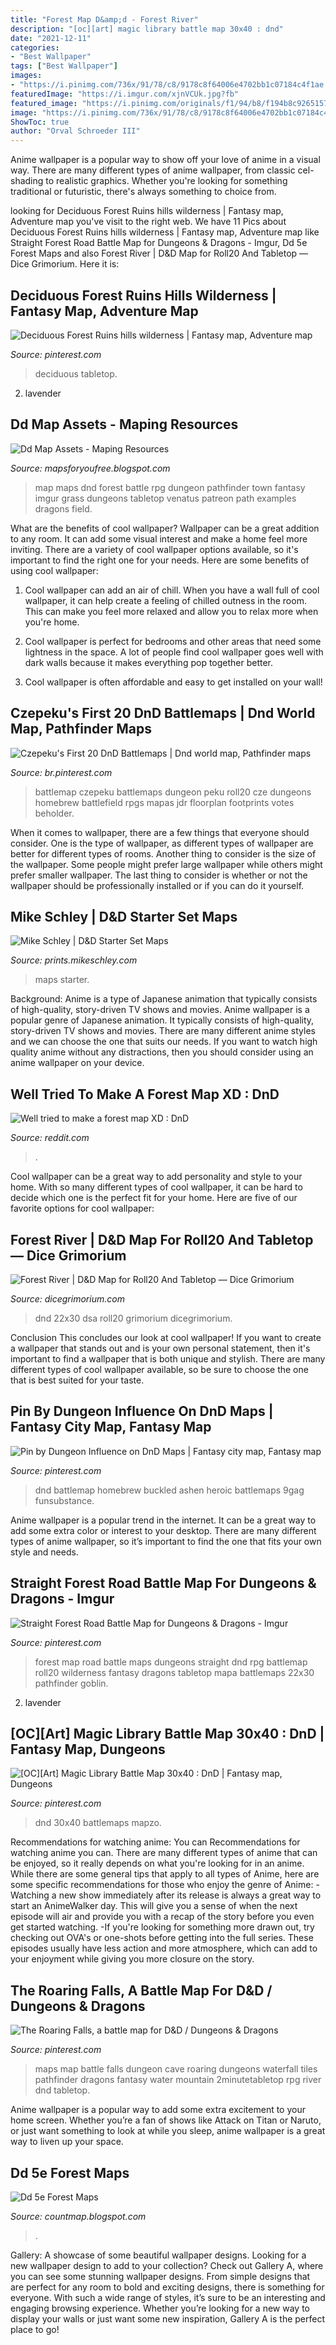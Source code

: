 ```yaml
---
title: "Forest Map D&amp;d - Forest River"
description: "[oc][art] magic library battle map 30x40 : dnd"
date: "2021-12-11"
categories:
- "Best Wallpaper"
tags: ["Best Wallpaper"]
images:
- "https://i.pinimg.com/736x/91/78/c8/9178c8f64006e4702bb1c07184c4f1ae.jpg"
featuredImage: "https://i.imgur.com/xjnVCUk.jpg?fb"
featured_image: "https://i.pinimg.com/originals/f1/94/b8/f194b8c92651574e8fdb655582ea2977.png"
image: "https://i.pinimg.com/736x/91/78/c8/9178c8f64006e4702bb1c07184c4f1ae.jpg"
ShowToc: true
author: "Orval Schroeder III"
---
```



Anime wallpaper is a popular way to show off your love of anime in a visual way. There are many different types of anime wallpaper, from classic cel-shading to realistic graphics. Whether you're looking for something traditional or futuristic, there's always something to choice from.

	

		
looking for Deciduous Forest Ruins hills wilderness | Fantasy map, Adventure map you've visit to the right web. We have 11 Pics about Deciduous Forest Ruins hills wilderness | Fantasy map, Adventure map like Straight Forest Road Battle Map for Dungeons &amp; Dragons - Imgur, Dd 5e Forest Maps and also Forest River | D&amp;D Map for Roll20 And Tabletop — Dice Grimorium. Here it is:
		
    
## Deciduous Forest Ruins Hills Wilderness | Fantasy Map, Adventure Map

<img loading=lazy src="https://i.pinimg.com/736x/91/78/c8/9178c8f64006e4702bb1c07184c4f1ae.jpg" onerror="this.onerror=null;this.src='https://tse4.mm.bing.net/th?id=OIP.bM0BHUU2-yfGZUnUYdUTLAHaHa&amp;pid=15.1';" alt="Deciduous Forest Ruins hills wilderness | Fantasy map, Adventure map">

_Source: pinterest.com_

>deciduous tabletop. 

	

2. lavender 

    
## Dd Map Assets - Maping Resources

<img loading=lazy src="https://i.pinimg.com/originals/f1/94/b8/f194b8c92651574e8fdb655582ea2977.png" onerror="this.onerror=null;this.src='https://tse4.mm.bing.net/th?id=OIP.g8pT5l9yrF0W6mCib19sawHaJl&amp;pid=15.1';" alt="Dd Map Assets - Maping Resources">

_Source: mapsforyoufree.blogspot.com_

>map maps dnd forest battle rpg dungeon pathfinder town fantasy imgur grass dungeons tabletop venatus patreon path examples dragons field. 

	

What are the benefits of cool wallpaper?
Wallpaper can be a great addition to any room. It can add some visual interest and make a home feel more inviting. There are a variety of cool wallpaper options available, so it's important to find the right one for your needs. Here are some benefits of using cool wallpaper: 
1. Cool wallpaper can add an air of chill. When you have a wall full of cool wallpaper, it can help create a feeling of chilled outness in the room. This can make you feel more relaxed and allow you to relax more when you're home. 

2. Cool wallpaper is perfect for bedrooms and other areas that need some lightness in the space. A lot of people find cool wallpaper goes well with dark walls because it makes everything pop together better. 

3. Cool wallpaper is often affordable and easy to get installed on your wall!

    
## Czepeku&#039;s First 20 DnD Battlemaps | Dnd World Map, Pathfinder Maps

<img loading=lazy src="https://i.pinimg.com/736x/27/82/e0/2782e0c87911f6682625681c432f28c8.jpg" onerror="this.onerror=null;this.src='https://tse3.mm.bing.net/th?id=OIP.SHP_ykuCJx3S2jgNRFR1-AHaLH&amp;pid=15.1';" alt="Czepeku&#039;s First 20 DnD Battlemaps | Dnd world map, Pathfinder maps">

_Source: br.pinterest.com_

>battlemap czepeku battlemaps dungeon peku roll20 cze dungeons homebrew battlefield rpgs mapas jdr floorplan footprints votes beholder. 

	

When it comes to wallpaper, there are a few things that everyone should consider. One is the type of wallpaper, as different types of wallpaper are better for different types of rooms. Another thing to consider is the size of the wallpaper. Some people might prefer large wallpaper while others might prefer smaller wallpaper. The last thing to consider is whether or not the wallpaper should be professionally installed or if you can do it yourself.

    
## Mike Schley | D&amp;D Starter Set Maps

<img loading=lazy src="https://prints.mikeschley.com/img/s/v-3/p882188714-4.jpg" onerror="this.onerror=null;this.src='https://tse1.mm.bing.net/th?id=OIP.Veb0pAHGb0STuocKaRFKpQAAAA&amp;pid=15.1';" alt="Mike Schley | D&amp;D Starter Set Maps">

_Source: prints.mikeschley.com_

>maps starter. 

	

Background: Anime is a type of Japanese animation that typically consists of high-quality, story-driven TV shows and movies.
Anime wallpaper is a popular genre of Japanese animation. It typically consists of high-quality, story-driven TV shows and movies. There are many different anime styles and we can choose the one that suits our needs. If you want to watch high quality anime without any distractions, then you should consider using an anime wallpaper on your device.

    
## Well Tried To Make A Forest Map XD : DnD

<img loading=lazy src="https://external-preview.redd.it/2uqEaEuZdXRBpaXcx1yTaojpP1BpDHrK_L--ewhD4oQ.jpg?auto=webp&amp;s=8f789df88566ae9416038aabdcb54a42f970f937" onerror="this.onerror=null;this.src='https://tse2.mm.bing.net/th?id=OIP.55VUEW_nmDid3IICeSRcogHaHa&amp;pid=15.1';" alt="Well tried to make a forest map XD : DnD">

_Source: reddit.com_

>. 

	

Cool wallpaper can be a great way to add personality and style to your home. With so many different types of cool wallpaper, it can be hard to decide which one is the perfect fit for your home. Here are five of our favorite options for cool wallpaper: 

    
## Forest River | D&amp;D Map For Roll20 And Tabletop — Dice Grimorium

<img loading=lazy src="https://dicegrimorium.com/wp-content/uploads/2019/12/ForestRiverPublicJPG-751x1024.jpg" onerror="this.onerror=null;this.src='https://tse2.mm.bing.net/th?id=OIP.zxogOTBiSeNPz17A8whvuwHaKG&amp;pid=15.1';" alt="Forest River | D&amp;D Map for Roll20 And Tabletop — Dice Grimorium">

_Source: dicegrimorium.com_

>dnd 22x30 dsa roll20 grimorium dicegrimorium. 

	

Conclusion
This concludes our look at cool wallpaper! If you want to create a wallpaper that stands out and is your own personal statement, then it's important to find a wallpaper that is both unique and stylish. There are many different types of cool wallpaper available, so be sure to choose the one that is best suited for your taste.

    
## Pin By Dungeon Influence On DnD Maps | Fantasy City Map, Fantasy Map

<img loading=lazy src="https://i.pinimg.com/736x/17/aa/fd/17aafdb5de5b5e6159869d4339fe40bb.jpg" onerror="this.onerror=null;this.src='https://tse2.mm.bing.net/th?id=OIP.SBmV76C08fmvRc7W8HEn5AHaKg&amp;pid=15.1';" alt="Pin by Dungeon Influence on DnD Maps | Fantasy city map, Fantasy map">

_Source: pinterest.com_

>dnd battlemap homebrew buckled ashen heroic battlemaps 9gag funsubstance. 

	

Anime wallpaper is a popular trend in the internet. It can be a great way to add some extra color or interest to your desktop. There are many different types of anime wallpaper, so it’s important to find the one that fits your own style and needs.

    
## Straight Forest Road Battle Map For Dungeons &amp; Dragons - Imgur

<img loading=lazy src="https://i.pinimg.com/736x/6c/42/2f/6c422f365dec713bdf0ea7182bb2f90d.jpg" onerror="this.onerror=null;this.src='https://tse1.mm.bing.net/th?id=OIP.3-N1BLCuGU27ffS-U8gQ2QHaKG&amp;pid=15.1';" alt="Straight Forest Road Battle Map for Dungeons &amp; Dragons - Imgur">

_Source: pinterest.com_

>forest map road battle maps dungeons straight dnd rpg battlemap roll20 wilderness fantasy dragons tabletop mapa battlemaps 22x30 pathfinder goblin. 

	

2. lavender 

    
## [OC][Art] Magic Library Battle Map 30x40 : DnD | Fantasy Map, Dungeons

<img loading=lazy src="https://i.pinimg.com/736x/ef/a7/5f/efa75f618d514311c0a71cd172ed7487.jpg" onerror="this.onerror=null;this.src='https://tse4.mm.bing.net/th?id=OIP.6FBGV0aVL0NhRIv_1l7KqAHaFj&amp;pid=15.1';" alt="[OC][Art] Magic Library Battle Map 30x40 : DnD | Fantasy map, Dungeons">

_Source: pinterest.com_

>dnd 30x40 battlemaps mapzo. 

	

Recommendations for watching anime: You can
Recommendations for watching anime you can. There are many different types of anime that can be enjoyed, so it really depends on what you're looking for in an anime. While there are some general tips that apply to all types of Anime, here are some specific recommendations for those who enjoy the genre of Anime: 
-Watching a new show immediately after its release is always a great way to start an AnimeWalker day. This will give you a sense of when the next episode will air and provide you with a recap of the story before you even get started watching. 
-If you're looking for something more drawn out, try checking out OVA's or one-shots before getting into the full series. These episodes usually have less action and more atmosphere, which can add to your enjoyment while giving you more closure on the story.

    
## The Roaring Falls, A Battle Map For D&amp;D / Dungeons &amp; Dragons

<img loading=lazy src="https://i.pinimg.com/736x/d1/48/8f/d1488f85edda7e0e9bad6a7ba2d7dbaa--top-tags-for-d.jpg" onerror="this.onerror=null;this.src='https://tse1.mm.bing.net/th?id=OIP.FnO2ZMfKQLuP71W25gyXLgHaFI&amp;pid=15.1';" alt="The Roaring Falls, a battle map for D&amp;D / Dungeons &amp; Dragons">

_Source: pinterest.com_

>maps map battle falls dungeon cave roaring dungeons waterfall tiles pathfinder dragons fantasy water mountain 2minutetabletop rpg river dnd tabletop. 

	

Anime wallpaper is a popular way to add some extra excitement to your home screen. Whether you’re a fan of shows like Attack on Titan or Naruto, or just want something to look at while you sleep, anime wallpaper is a great way to liven up your space.

    
## Dd 5e Forest Maps

<img loading=lazy src="https://i.imgur.com/xjnVCUk.jpg?fb" onerror="this.onerror=null;this.src='https://tse2.mm.bing.net/th?id=OIP.jD-Byn63Mqi8tvDUjBsX0AHaD4&amp;pid=15.1';" alt="Dd 5e Forest Maps">

_Source: countmap.blogspot.com_

>. 

	

Gallery: A showcase of some beautiful wallpaper designs.
Looking for a new wallpaper design to add to your collection? Check out Gallery A, where you can see some stunning wallpaper designs. From simple designs that are perfect for any room to bold and exciting designs, there is something for everyone. With such a wide range of styles, it’s sure to be an interesting and engaging browsing experience. Whether you’re looking for a new way to display your walls or just want some new inspiration, Gallery A is the perfect place to go!





	
	
